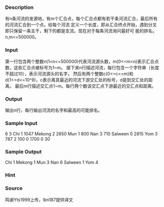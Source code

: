 
### Description
有n条河流的发源地，有m个汇合点，每个汇合点都有若干条河流汇合，最后所有的河流汇合到一个点。给每个河流
定义一个长度，即从汇合终点开始，遇到分叉即只保留一条主干，剩下的都是支流。现在对于每条河流询问最好可
能的排名。n,m<=500000。

### Input
第一行包含两个整数n(1<n<=500000)代表河流源头数，m(0<=m<n)表示汇合点数，这些汇合点被标号为1~m。
接下来n行描述河流，每行包含一个字符串（长度不超过10），表示河流源头的名字，
然后有两个整数c(0<=c<=m)和d(1<=d<=10^9)，c表示离其最近的河流下游交汇处的标号，d是到交汇处的距离。
最后m行描述交汇点1~m。每行两个数该交汇点下游最近的交汇点和距离。
### Output
输出n行，每行输出河流的名字和最高的可能排名。
### Sample Input
6 3
Chi 1 1047
Mekong 2 2650
Mun 1 800
Nan 3 710
Salween 0 2815
Yom 3 787
2 100
0 1700
0 30

### Sample Output
Chi 1
Mekong 1
Mun 3
Nan 6
Salween 1
Yom 4

### Hint

### Source
鸣谢Yts1999上传，lbn187提供译文